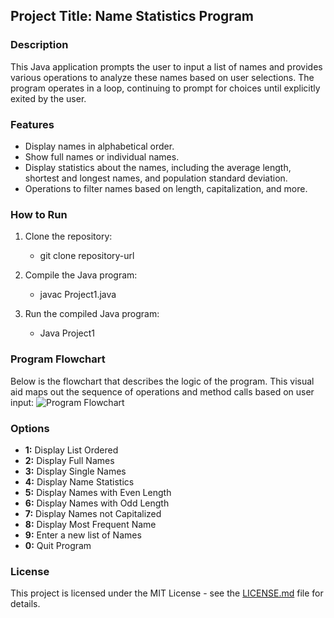 ## Project Title: Name Statistics Program

### Description
This Java application prompts the user to input a list of names and provides various operations to analyze these names based on user selections. The program operates in a loop, continuing to prompt for choices until explicitly exited by the user.

### Features
- Display names in alphabetical order.
- Show full names or individual names.
- Display statistics about the names, including the average length, shortest and longest names, and population standard deviation.
- Operations to filter names based on length, capitalization, and more.

### How to Run
1. Clone the repository:
    * git clone repository-url

2. Compile the Java program:
   * javac Project1.java
     
3. Run the compiled Java program:
   * Java Project1

### Program Flowchart
Below is the flowchart that describes the logic of the program. This visual aid maps out the sequence of operations and method calls based on user input:
![Program Flowchart](https://github.com/Teseife/Name-Statistics/assets/92551215/d9ec2028-587f-4b40-95cf-3b4f05b93f4e)

### Options
- **1:** Display List Ordered
- **2:** Display Full Names
- **3:** Display Single Names
- **4:** Display Name Statistics
- **5:** Display Names with Even Length
- **6:** Display Names with Odd Length
- **7:** Display Names not Capitalized
- **8:** Display Most Frequent Name
- **9:** Enter a new list of Names
- **0:** Quit Program

### License
This project is licensed under the MIT License - see the [LICENSE.md](https://github.com/Teseife/Name-Statistics/blob/main/License) file for details.
